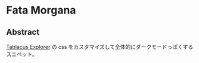 # Fata Morgana

## Abstract

[Tablacus Explorer](https://github.com/tablacus/TablacusExplorer) の css をカスタマイズして全体的にダークモードっぽくするスニペット。